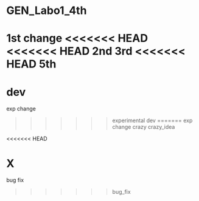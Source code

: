 # GEN_Labo1_4th

1st change
<<<<<<< HEAD
<<<<<<< HEAD
2nd
3rd
<<<<<<< HEAD
5th
=======
dev
=======
exp change
>>>>>>> experimental
>>>>>>> dev
=======
exp change
crazy
>>>>>>> crazy_idea

<<<<<<< HEAD

X
=======
bug fix
>>>>>>> bug_fix
